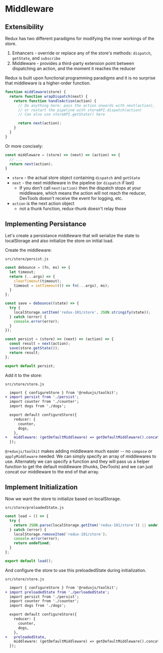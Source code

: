 # Middleware


## Extensibility
Redux has two different paradigms for modifying the inner workings of the store.
1. Enhancers - override or replace any of the store's methods: `dispatch`, `getState`, and `subscribe`
2. Middleware - provides a third-party extension point between dispatching an action, and the moment it reaches the reducer

Redux is built upon functional programming paradigms and it is no surprise that middleware is a higher-order function.

```js
function middleware(store) {
  return function wrapDispatch(next) {
    return function handleAction(action) {
      // Do anything here: pass the action onwards with next(action),
      // or restart the pipeline with storeAPI.dispatch(action)
      // Can also use storeAPI.getState() here

      return next(action);
    }
  }
}
```

Or more concisely:

```js
const middleware = (store) => (next) => (action) => {
  // ...
  return next(action);
}
```

- `store` - the actual store object containing `dispatch` and `getState`
- `next` - the next middleware in the pipeline (or `dispatch` if last)
  - If you don't call `next(action)` then the dispatch stops at your middleware, which means the action will not reach the reducer, DevTools doesn't receive the event for logging, etc.
- `action` is the next action object
  - not a thunk function, redux-thunk doesn't relay those

## Implementing Persistance
Let's create a persistance middleware that will serialize the state to localStorage and also initialize the store on initial load.

Create the middleware:

`src/store/persist.js`
```js
const debounce = (fn, ms) => {
  let timeout;
  return (...args) => {
    clearTimeout(timeout);
    timeout = setTimeout(() => fn(...args), ms);
  }
};

const save = debounce((state) => {
  try {
    localStorage.setItem('redux-101/store', JSON.stringify(state));
  } catch (error) {
    console.error(error);
  }
});

const persist = (store) => (next) => (action) => {
  const result = next(action);
  save(store.getState());
  return result;
};

export default persist;
```

Add it to the store:

`src/store/store.js`
```diff
  import { configureStore } from '@reduxjs/toolkit';
+ import persist from './persist';
  import counter from './counter';
  import dogs from './dogs';

  export default configureStore({
    reducer: {
      counter,
      dogs,
    },
+   middleware: (getDefaultMiddleware) => getDefaultMiddleware().concat(persist),
  });
```

`@reduxjs/toolkit` makes adding middleware much easier -- no `compose` or `applyMiddleware` needed.  We can simply specify an array of middlewares to use.  Alternately we can specify a function and they will pass us a helper function to get the default middleware (thunks, DevTools) and we can just concat our middleware to the end of that array.

## Implement Initialization
Now we want the store to initialize based on localStorage.

`src/store/preloadedState.js`
```js
const load = () => {
  try {
    return JSON.parse(localStorage.getItem('redux-101/store')) || undefined;
  } catch (error) {
    localStorage.removeItem('redux-101/store');
    console.error(error);
    return undefined;
  }
};

export default load();
```

And configure the store to use this preloadedState during initialization.

`src/store/store.js`
```diff
  import { configureStore } from '@reduxjs/toolkit';
+ import preloadedState from './perloadedState';
  import persist from './persist';
  import counter from './counter';
  import dogs from './dogs';

  export default configureStore({
    reducer: {
      counter,
      dogs,
    },
+   preloadedState,
    middleware: (getDefaultMiddleware) => getDefaultMiddleware().concat(persist),
  });
```
